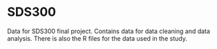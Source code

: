 # SDS300
Data for SDS300 final project.
Contains data for data cleaning and data analysis.
There is also the R files for the data used in the study.
